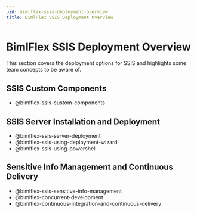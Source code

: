 ```yaml
---
uid: bimlflex-ssis-deployment-overview
title: BimlFlex SSIS Deployment Overview
---
```

# BimlFlex SSIS Deployment Overview

This section covers the deployment options for SSIS and highlights some team concepts to be aware of.

## SSIS Custom Components

* @bimlflex-ssis-custom-components
  
## SSIS Server Installation and Deployment

* @bimlflex-ssis-server-deployment
* @bimlflex-ssis-using-deployment-wizard
* @bimlflex-ssis-using-powershell

## Sensitive Info Management and Continuous Delivery

* @bimlflex-ssis-sensitive-info-management
* @bimlflex-concurrent-development
* @bimlflex-continuous-integration-and-continuous-delivery
